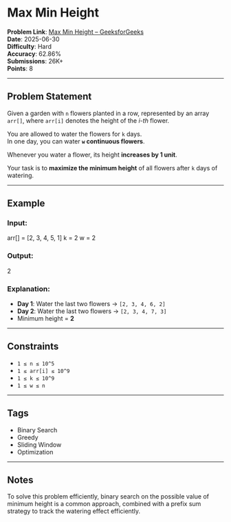 # Max Min Height

**Problem Link**: [Max Min Height – GeeksforGeeks](https://www.geeksforgeeks.org/problems/max-min-height/1)  
**Date**: 2025-06-30  
**Difficulty**: Hard  
**Accuracy**: 62.86%  
**Submissions**: 26K+  
**Points**: 8

---

## Problem Statement

Given a garden with `n` flowers planted in a row, represented by an array `arr[]`, where `arr[i]` denotes the height of the *i-th* flower.

You are allowed to water the flowers for `k` days.  
In one day, you can water **`w` continuous flowers**.

Whenever you water a flower, its height **increases by 1 unit**.

Your task is to **maximize the minimum height** of all flowers after `k` days of watering.

---

## Example

### Input:
arr[] = [2, 3, 4, 5, 1]
k = 2
w = 2


### Output:
2


### Explanation:
- **Day 1**: Water the last two flowers → `[2, 3, 4, 6, 2]`
- **Day 2**: Water the last two flowers → `[2, 3, 4, 7, 3]`
- Minimum height = **2**

---

## Constraints

- `1 ≤ n ≤ 10^5`
- `1 ≤ arr[i] ≤ 10^9`
- `1 ≤ k ≤ 10^9`
- `1 ≤ w ≤ n`

---

## Tags

- Binary Search
- Greedy
- Sliding Window
- Optimization

---

## Notes

To solve this problem efficiently, binary search on the possible value of minimum height is a common approach, combined with a prefix sum strategy to track the watering effect efficiently.
